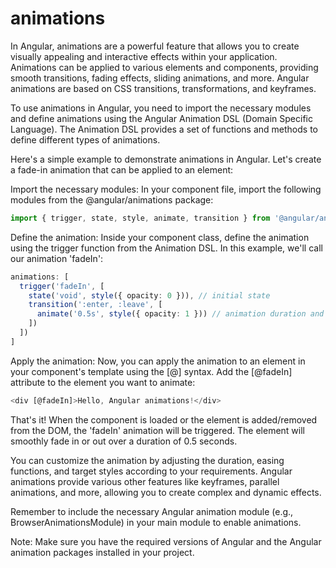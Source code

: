 # animations

In Angular, animations are a powerful feature that allows you to create visually appealing and interactive effects within your application. Animations can be applied to various elements and components, providing smooth transitions, fading effects, sliding animations, and more. Angular animations are based on CSS transitions, transformations, and keyframes.

To use animations in Angular, you need to import the necessary modules and define animations using the Angular Animation DSL (Domain Specific Language). The Animation DSL provides a set of functions and methods to define different types of animations.

Here's a simple example to demonstrate animations in Angular. Let's create a fade-in animation that can be applied to an element:

Import the necessary modules: In your component file, import the following modules from the @angular/animations package:

```typescript
import { trigger, state, style, animate, transition } from '@angular/animations';
```

Define the animation: Inside your component class, define the animation using the trigger function from the Animation DSL. In this example, we'll call our animation 'fadeIn':

```typescript
animations: [
  trigger('fadeIn', [
    state('void', style({ opacity: 0 })), // initial state
    transition(':enter, :leave', [
      animate('0.5s', style({ opacity: 1 })) // animation duration and target styles
    ])
  ])
]
```

Apply the animation: Now, you can apply the animation to an element in your component's template using the [@] syntax. Add the [@fadeIn] attribute to the element you want to animate:

```typescript
<div [@fadeIn]>Hello, Angular animations!</div>
```

That's it! When the component is loaded or the element is added/removed from the DOM, the 'fadeIn' animation will be triggered. The element will smoothly fade in or out over a duration of 0.5 seconds.

You can customize the animation by adjusting the duration, easing functions, and target styles according to your requirements. Angular animations provide various other features like keyframes, parallel animations, and more, allowing you to create complex and dynamic effects.

Remember to include the necessary Angular animation module (e.g., BrowserAnimationsModule) in your main module to enable animations.

Note: Make sure you have the required versions of Angular and the Angular animation packages installed in your project.
